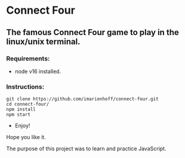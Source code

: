 # Connect Four

## The famous Connect Four game to play in the linux/unix terminal.

### Requirements:
-  node v16 installed.

### Instructions:
```
git clone https://github.com/imarienhoff/connect-four.git
cd connect-four/
npm install
npm start
```
- Enjoy!


Hope you like it.

The purpose of this project was to learn and practice JavaScript.
